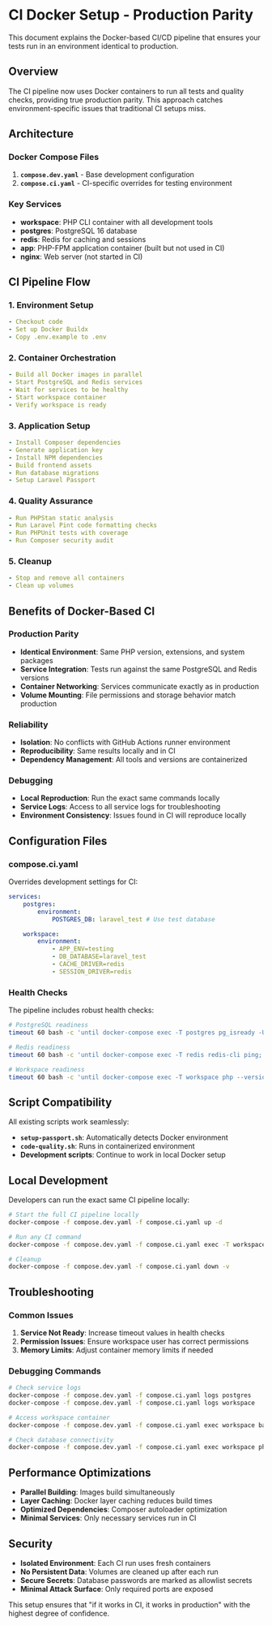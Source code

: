 # CI Docker Setup - Production Parity

This document explains the Docker-based CI/CD pipeline that ensures your tests run in an environment identical to production.

## Overview

The CI pipeline now uses Docker containers to run all tests and quality checks, providing true production parity. This approach catches environment-specific issues that traditional CI setups miss.

## Architecture

### Docker Compose Files

1. **`compose.dev.yaml`** - Base development configuration
2. **`compose.ci.yaml`** - CI-specific overrides for testing environment

### Key Services

- **workspace**: PHP CLI container with all development tools
- **postgres**: PostgreSQL 16 database
- **redis**: Redis for caching and sessions
- **app**: PHP-FPM application container (built but not used in CI)
- **nginx**: Web server (not started in CI)

## CI Pipeline Flow

### 1. Environment Setup

```yaml
- Checkout code
- Set up Docker Buildx
- Copy .env.example to .env
```

### 2. Container Orchestration

```yaml
- Build all Docker images in parallel
- Start PostgreSQL and Redis services
- Wait for services to be healthy
- Start workspace container
- Verify workspace is ready
```

### 3. Application Setup

```yaml
- Install Composer dependencies
- Generate application key
- Install NPM dependencies
- Build frontend assets
- Run database migrations
- Setup Laravel Passport
```

### 4. Quality Assurance

```yaml
- Run PHPStan static analysis
- Run Laravel Pint code formatting checks
- Run PHPUnit tests with coverage
- Run Composer security audit
```

### 5. Cleanup

```yaml
- Stop and remove all containers
- Clean up volumes
```

## Benefits of Docker-Based CI

### Production Parity

- **Identical Environment**: Same PHP version, extensions, and system packages
- **Service Integration**: Tests run against the same PostgreSQL and Redis versions
- **Container Networking**: Services communicate exactly as in production
- **Volume Mounting**: File permissions and storage behavior match production

### Reliability

- **Isolation**: No conflicts with GitHub Actions runner environment
- **Reproducibility**: Same results locally and in CI
- **Dependency Management**: All tools and versions are containerized

### Debugging

- **Local Reproduction**: Run the exact same commands locally
- **Service Logs**: Access to all service logs for troubleshooting
- **Environment Consistency**: Issues found in CI will reproduce locally

## Configuration Files

### compose.ci.yaml

Overrides development settings for CI:

```yaml
services:
    postgres:
        environment:
            POSTGRES_DB: laravel_test # Use test database

    workspace:
        environment:
            - APP_ENV=testing
            - DB_DATABASE=laravel_test
            - CACHE_DRIVER=redis
            - SESSION_DRIVER=redis
```

### Health Checks

The pipeline includes robust health checks:

```bash
# PostgreSQL readiness
timeout 60 bash -c 'until docker-compose exec -T postgres pg_isready -U laravel; do sleep 2; done'

# Redis readiness
timeout 60 bash -c 'until docker-compose exec -T redis redis-cli ping; do sleep 2; done'

# Workspace readiness
timeout 60 bash -c 'until docker-compose exec -T workspace php --version; do sleep 2; done'
```

## Script Compatibility

All existing scripts work seamlessly:

- **`setup-passport.sh`**: Automatically detects Docker environment
- **`code-quality.sh`**: Runs in containerized environment
- **Development scripts**: Continue to work in local Docker setup

## Local Development

Developers can run the exact same CI pipeline locally:

```bash
# Start the full CI pipeline locally
docker-compose -f compose.dev.yaml -f compose.ci.yaml up -d

# Run any CI command
docker-compose -f compose.dev.yaml -f compose.ci.yaml exec -T workspace php artisan test

# Cleanup
docker-compose -f compose.dev.yaml -f compose.ci.yaml down -v
```

## Troubleshooting

### Common Issues

1. **Service Not Ready**: Increase timeout values in health checks
2. **Permission Issues**: Ensure workspace user has correct permissions
3. **Memory Limits**: Adjust container memory limits if needed

### Debugging Commands

```bash
# Check service logs
docker-compose -f compose.dev.yaml -f compose.ci.yaml logs postgres
docker-compose -f compose.dev.yaml -f compose.ci.yaml logs workspace

# Access workspace container
docker-compose -f compose.dev.yaml -f compose.ci.yaml exec workspace bash

# Check database connectivity
docker-compose -f compose.dev.yaml -f compose.ci.yaml exec workspace php artisan migrate:status
```

## Performance Optimizations

- **Parallel Building**: Images build simultaneously
- **Layer Caching**: Docker layer caching reduces build times
- **Optimized Dependencies**: Composer autoloader optimization
- **Minimal Services**: Only necessary services run in CI

## Security

- **Isolated Environment**: Each CI run uses fresh containers
- **No Persistent Data**: Volumes are cleaned up after each run
- **Secure Secrets**: Database passwords are marked as allowlist secrets
- **Minimal Attack Surface**: Only required ports are exposed

This setup ensures that "if it works in CI, it works in production" with the highest degree of confidence.
